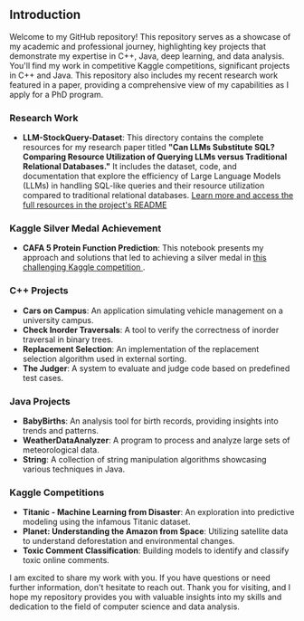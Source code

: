 ## Introduction
Welcome to my GitHub repository! This repository serves as a showcase of my academic and professional journey, highlighting key projects that demonstrate my expertise in C++, Java, deep learning, and data analysis. You'll find my work in competitive Kaggle competitions, significant projects in C++ and Java. This repository also includes my recent research work featured in a paper, providing a comprehensive view of my capabilities as I apply for a PhD program.

### Research Work
- **LLM-StockQuery-Dataset**: This directory contains the complete resources for my research paper titled **"Can LLMs Substitute SQL? Comparing Resource Utilization of Querying LLMs versus Traditional Relational Databases."** It includes the dataset, code, and documentation that explore the efficiency of Large Language Models (LLMs) in handling SQL-like queries and their resource utilization compared to traditional relational databases. [Learn more and access the full resources in the project's README](./LLM-StockQuery-Dataset/README.md)

### Kaggle Silver Medal Achievement
- **CAFA 5 Protein Function Prediction**: This notebook presents my approach and solutions that led to achieving a silver medal in [this challenging Kaggle competition ](https://www.kaggle.com/wadnijfioa).

### C++ Projects
- **Cars on Campus**: An application simulating vehicle management on a university campus.
- **Check Inorder Traversals**: A tool to verify the correctness of inorder traversal in binary trees.
- **Replacement Selection**: An implementation of the replacement selection algorithm used in external sorting.
- **The Judger**: A system to evaluate and judge code based on predefined test cases.

### Java Projects
- **BabyBirths**: An analysis tool for birth records, providing insights into trends and patterns.
- **WeatherDataAnalyzer**: A program to process and analyze large sets of meteorological data.
- **String**: A collection of string manipulation algorithms showcasing various techniques in Java.

### Kaggle Competitions
- **Titanic - Machine Learning from Disaster**: An exploration into predictive modeling using the infamous Titanic dataset.
- **Planet: Understanding the Amazon from Space**: Utilizing satellite data to understand deforestation and environmental changes.
- **Toxic Comment Classification**: Building models to identify and classify toxic online comments.

I am excited to share my work with you. If you have questions or need further information, don't hesitate to reach out. Thank you for visiting, and I hope my repository provides you with valuable insights into my skills and dedication to the field of computer science and data analysis.
